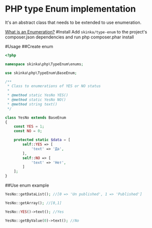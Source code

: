 # PHP type Enum implementation
It's an abstract class that needs to be extended to use  enumeration.

[What is an Enumeration?](https://en.wikipedia.org/wiki/Enumerated_type)
#Install
Add `skinka/type-enum` to the project's composer.json dependencies and run php composer.phar install

#Usage
##Create enum

```php
<?php

namespace skinka\php\TypeEnum\enums;

use skinka\php\TypeEnum\BaseEnum;

/**
 * Class to enumerations of YES or NO status
 *
 * @method static YesNo YES()
 * @method static YesNo NO()
 * @method string text()
 */

class YesNo extends BaseEnum
{
    const YES = 1;
    const NO = 0;

    protected static $data = [
        self::YES => [
            'text' => 'Да',
        ],
        self::NO => [
            'text' => 'Нет',
        ]
    ];
}
```

##Use enum example

```php
YesNo::getDataList(); //[0 => 'Un published', 1 => 'Published']

YesNo::getArray(); //[0,1]

YesNo::YES()->text(); //Yes

YesNo::getByValue(0)->text(); //No
```